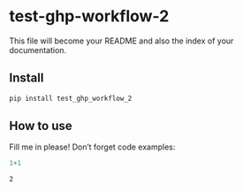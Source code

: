 # test-ghp-workflow-2

<!-- WARNING: THIS FILE WAS AUTOGENERATED! DO NOT EDIT! -->

This file will become your README and also the index of your
documentation.

## Install

``` sh
pip install test_ghp_workflow_2
```

## How to use

Fill me in please! Don’t forget code examples:

``` python
1+1
```

    2
